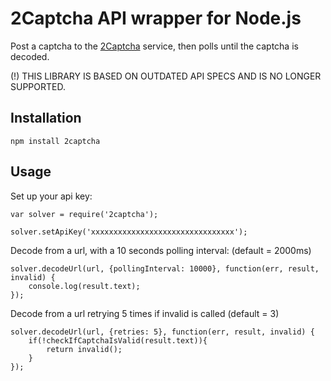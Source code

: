 # 2Captcha API wrapper for Node.js

Post a captcha to the [2Captcha](https://2captcha.com/) service, then polls until the captcha is decoded.

(!) THIS LIBRARY IS BASED ON OUTDATED API SPECS AND IS NO LONGER SUPPORTED.

## Installation

    npm install 2captcha


## Usage


Set up your api key:

    var solver = require('2captcha');

    solver.setApiKey('xxxxxxxxxxxxxxxxxxxxxxxxxxxxxxxx');


Decode from a url, with a 10 seconds polling interval: (default = 2000ms)

    solver.decodeUrl(url, {pollingInterval: 10000}, function(err, result, invalid) {
        console.log(result.text);
    });

Decode from a url retrying 5 times if invalid is called (default = 3)

    solver.decodeUrl(url, {retries: 5}, function(err, result, invalid) {
        if(!checkIfCaptchaIsValid(result.text)){
        	return invalid();
        }
    });

